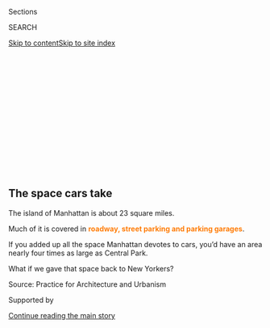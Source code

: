 <div id="app">

<div>

<div>

<div>

<div class="NYTAppHideMasthead css-ikk3s8 e1suatyy0">

<div class="section css-133zg39 e1suatyy2">

<div class="css-eph4ug er09x8g0">

<div class="css-6n7j50">

</div>

<span class="css-1dv1kvn">Sections</span>

<div class="css-10488qs">

<span class="css-1dv1kvn">SEARCH</span>

</div>

[Skip to content](#site-content)[Skip to site
index](#site-index)

</div>

<div class="css-10698na e1huz5gh0">

</div>

</div>

</div>

</div>

<div data-aria-hidden="false">

<div id="site-content" data-role="main">

<div>

<div class="css-1aor85t" style="opacity:0.000000001;z-index:-1;visibility:hidden">

<div class="css-1hqnpie">

<div class="css-epjblv">

<span class="css-17xtcya">[Sunday
Review](/section/opinion/sunday)</span><span class="css-x15j1o">|</span><span class="css-fwqvlz">I’ve
Seen a Future Without Cars, and It’s
Amazing</span>

</div>

<div class="css-k008qs">

<div class="css-1iwv8en">

<span class="css-18z7m18"></span>

<div>

</div>

</div>

<span class="css-1n6z4y">https://nyti.ms/2DBIUGp</span>

<div class="css-1705lsu">

<div class="css-4xjgmj">

<div class="css-4skfbu" data-role="toolbar" data-aria-label="Social Media Share buttons, Save button, and Comments Panel with current comment count" data-testid="share-tools">

  - 
  - 
  - 
  - 
    
    <div class="css-6n7j50">
    
    </div>

  - 
  - 

</div>

</div>

</div>

</div>

</div>

</div>

<div class="section meteredContent css-1r7ky0e" name="articleBody" itemprop="articleBody">

<div id="XXfarhad-graphic-intro" class="section interactive-content interactive-size-medium css-bg0w2a" data-id="100000007228389">

## The space cars take

<div class="css-17ih8de interactive-body" data-sourceid="100000007228389">

<div class="g-story g-freebird g-max-limit g-opinion" data-preview-slug="2020-06-15-carless">

<div class="g-container">

<div class="g-asset g-svelte g-scrolly g-scrolly-intro g-fullwidth g-asset-width-full" style="">

<div data-role="img">

<div class="g-svelte" data-component="1">

<div class="scroller-wrap slide-0 svelte-aykkmx">

<div class="vid-wrap svelte-aykkmx">

</div>

<div slot="background">

<div class="dummy">

</div>

</div>

<div class="foreground svelte-aykkmx" slot="foreground">

<div class="slide slide-txt svelte-aykkmx">

The island of Manhattan is about 23 square miles.

</div>

<div class="slide slide-txt svelte-aykkmx">

Much of it is covered in <span style="color:#ff7c07">**roadway, street
parking and parking garages**</span>.

</div>

<div class="slide slide-txt svelte-aykkmx">

If you added up all the space Manhattan devotes to cars, you’d have an
area nearly four times as large as Central Park.

</div>

<div class="slide slide-txt svelte-aykkmx">

What if we gave that space back to New Yorkers?

</div>

</div>

Source: Practice for Architecture and Urbanism

</div>

</div>

</div>

</div>

</div>

</div>

</div>

</div>

<div>

<div id="sponsor-wrapper" class="css-1hyfx7x">

<div id="sponsor-slug" class="css-19vbshk">

Supported by

</div>

[Continue reading the main
story](#after-sponsor)

<div id="sponsor" class="ad sponsor-wrapper" style="text-align:center;height:100%;display:block">

</div>

<div id="after-sponsor">

</div>

</div>

<div class="css-186x18t">

</div>

<div class="css-1vkm6nb ehdk2mb0">

# I’ve Seen a Future Without Cars, and It’s Amazing

</div>

Why do American cities waste so much space on cars?

<div class="css-18e8msd">

<div class="css-vp77d3 epjyd6m0">

<div class="css-1p10dcb ey68jwv0" data-aria-hidden="true">

[![Farhad
Manjoo](https://static01.graylady3jvrrxbe.onion/images/2019/01/08/opinion/farhad-manjoo-opinion/farhad-manjoo-opinion-thumbLarge.png
"Farhad Manjoo")](https://www.nytimes3xbfgragh.onion/by/farhad-manjoo)

</div>

<div class="css-1baulvz">

By [<span class="css-1baulvz last-byline" itemprop="name">Farhad
Manjoo</span>](https://www.nytimes3xbfgragh.onion/by/farhad-manjoo)

<div class="css-8atqhb">

Opinion Columnist

</div>

</div>

</div>

  - July 9,
    2020

  - 
    
    <div class="css-4xjgmj">
    
    <div class="css-pvvomx" data-role="toolbar" data-aria-label="Social Media Share buttons, Save button, and Comments Panel with current comment count" data-testid="share-tools">
    
      - 
      - 
      - 
      - 
        
        <div class="css-6n7j50">
        
        </div>
    
      - 
      - 
    
    </div>
    
    </div>

</div>

</div>

<div class="css-1fanzo5 StoryBodyCompanionColumn">

<div class="css-53u6y8">

As coronavirus lockdowns crept across the globe this winter and spring,
an unusual sound fell over the world’s metropolises: the hush of streets
that were suddenly, blessedly free of cars. City dwellers reported
hearing[bird song, wind and the rustling of
leaves](https://www.nytimes3xbfgragh.onion/interactive/2020/05/22/upshot/coronavirus-quiet-city-noise.html).
(Along with, in New York City, the intermittent screams of sirens.)

You could smell the absence of cars, too. From [New
York](https://www.nydailynews.com/coronavirus/ny-corionavirus-environmental-benefit-unlikely-to-last-20200406-vx5v3dn6evhbhdjdmarcyihleu-story.html)
to [Los Angeles](https://www.lamag.com/citythinkblog/air-quality-covid/)
to New Delhi, air pollution plummeted, and the soupy, exhaust-choked
haze over the world’s dirtiest cities [lifted to reveal brilliant blue
skies](https://www.theguardian.com/environment/2020/apr/11/positively-alpine-disbelief-air-pollution-falls-lockdown-coronavirus).

</div>

</div>

![](https://static01.graylady3jvrrxbe.onion/images/2020/07/10/autossell/17Manjoo_Twitter_thumb/17Manjoo_Twitter_thumb-videoSixteenByNineJumbo1600.jpg)

<div class="css-1fanzo5 StoryBodyCompanionColumn">

<div class="css-53u6y8">

Cars took a break from killing people, too. [About 10
pedestrians](https://www.nytimes3xbfgragh.onion/2020/03/10/nyregion/nyc-deaths-pedestrian-cycling.html)
die on New York City’s streets in an ordinary month. Under lockdown, the
city went a record [two months without a single pedestrian
fatality](https://www.cnn.com/2020/05/13/us/new-york-city-pedestrian-deaths/index.html).
In California, vehicle collisions plummeted 50 percent, reducing
accidents resulting in injuries or death by [about 6,000 per
month](https://roadecology.ucdavis.edu/files/content/projects/COVID_CHIPs_Impacts_updated_415.pdf).

</div>

</div>

<div class="css-1fanzo5 StoryBodyCompanionColumn">

<div class="css-53u6y8">

As the roads became freer of cars, they grew full of possibility.
[Rollerblading](https://www.ktvu.com/news/rollerskaters-rejoice-throwback-activity-has-revival-during-pandemic)
and
[skateboarding](https://shop-eat-surf.com/2020/03/skateboard-sales-jump-during-crisis/)
have come back into fashion. Sales of
[bicycles](https://www.nytimes3xbfgragh.onion/2020/05/18/nyregion/bike-shortage-coronavirus.html)
and [electric
bikes](https://electrek.co/2020/05/01/electric-bike-sales-skyrocket-during-lockdown/)
have skyrocketed.

But there is a catch: Cities are beginning to cautiously open back up
again, and people are wondering how they’re going to get in to work.
Many are worried about the spread of the virus on public transit. Are
cars our only option? How will we find space for all of them?

In much of Manhattan, the average speed of traffic before the pandemic
had fallen to 7 miles per hour. In Midtown, it was less than 5 m.p.h.
That’s only slightly faster than walking and slower than riding a bike.
Will traffic soon be worse than ever?

Not if we choose another path.  

Rather than stumble back into car dependency, cities can begin to undo
[their worst
mistake](https://www.washingtonpost.com/news/in-theory/wp/2016/02/29/the-car-century-was-a-mistake-its-time-to-move-on/):
[giving
up](https://www.newyorker.com/magazine/2019/07/29/was-the-automotive-era-a-terrible-mistake)
so much of their land to the automobile.

The pandemic should not stop us. There is [little
evidence](https://www.theatlantic.com/ideas/archive/2020/06/fear-transit-bad-cities/612979/)
that public transit is responsible for the spread of the coronavirus in
New York or elsewhere; some cities with heavily used transit systems,
including Hong Kong, have been able to avoid terrible tolls from the
virus.

</div>

</div>

<div class="css-1fanzo5 StoryBodyCompanionColumn">

<div class="css-53u6y8">

If riders wear face masks — and if there are enough subway cars, buses,
bike lanes and pedestrian paths for people to avoid intense overcrowding
— transit might be no less safe than cars, in terms of the risk of the
spread of disease. [In all other measures of
safety,](https://mobilitylab.org/2016/09/08/transit-10-times-safer-driving-makes-communities-safer-says-new-apta-report/)
transit is far safer than cars.

What’s that you say? There *aren’t* enough buses in your city to avoid
overcrowding, and they’re too slow, anyway? Pedestrian space is
*already* hard to find? Well, right. That’s car dependency. And it’s
exactly why cities need to plan for a future of fewer cars, a future in
which owning an automobile, even an electric one, is neither the only
way nor the best way to get around town.

A few weeks ago, I began talking to Vishaan Chakrabarti, a former New
York City urban-planning official and the founder of Practice for
Architecture and Urbanism, a Manhattan-based architecture firm. Like
[other
urbanists](https://www.nytimes3xbfgragh.onion/2020/06/20/opinion/pandemic-automobile-cities.html?action=click&module=Opinion&pgtype=Homepage),
Chakrabarti believes that the pandemic has created an opportunity for
New York and other cities to reduce their reliance on cars.

Manhattan, already one of the most car-free places in the country, is
the best place to start. Chakrabarti’s firm, known as PAU, had been
working on an intricate proposal to show what it might look and feel
like to live in a city liberated from cars, to show how much better life
in New York might be with one simple change: Most cars would be banished
from Manhattan.

PAU’s proposal would not ban all motor vehicles, just privately owned
cars. There would still be delivery trucks, paratransit, emergency
vehicles, and taxicabs and rideshare cars, if you needed them.

But private cars account for so many of Manhattan’s vehicles that
banning them would instantly improve life for just about everyone who
lives and works in New
York.

</div>

</div>

<div id="XXfarhad-graphic-delancey" class="section interactive-content interactive-size-scoop css-1fwl6kh" data-id="100000007217210">

## Delancey Street

<div class="css-17ih8de interactive-body" data-sourceid="100000007217210">

<div class="g-story g-freebird g-max-limit g-opinion" data-preview-slug="2020-06-15-carless">

<div class="g-container">

<div class="g-asset g-svelte g-scrolly g-asset-width-full" style="">

<div data-role="img">

<div class="g-svelte" data-component="2">

<div class="scroller-wrap slide-0 svelte-aykkmx">

<div class="vid-wrap svelte-aykkmx">

</div>

<div slot="background">

<div class="dummy">

</div>

</div>

<div class="foreground svelte-aykkmx" slot="foreground">

<div class="slide slide-txt svelte-aykkmx">

In parts of downtown, pedestrians have to cross wide roads designed to
carry traffic from the Williamsburg and Manhattan Bridges.

</div>

<div class="slide slide-txt svelte-aykkmx">

In a car-free world, the city could expand sidewalks to give those
pedestrians more space.

</div>

<div class="slide slide-txt svelte-aykkmx">

Two-way bike lanes could replace car lanes in both directions. A
concrete barrier would protect bikers.

</div>

<div class="slide slide-txt svelte-aykkmx">

Dedicated bus lanes, free of car traffic, would efficiently shuttle
people in and out of Manhattan and relieve congestion on the subway
system.

</div>

</div>

Source: Practice for Architecture and Urbanism

</div>

</div>

</div>

</div>

</div>

</div>

</div>

</div>

<div class="css-1fanzo5 StoryBodyCompanionColumn">

<div class="css-53u6y8">

You already know what’s terrible about cars: They’re dirty. They’re
dangerous. They’re expensive to buy and maintain, and environmentally
hazardous to produce and operate. Automobiles kill around 90,000
Americans every year
— [about 40,000](https://ohsonline.com/articles/2019/02/18/nsc-motor-vehicle-deaths.aspx#:~:text=National%20Safety%20Council.-,NSC%20estimates%20that%20in%202018%2C%2040%2C000%20people%20died%20in%20car,percent%20decrease%20from%202017%20figures.)in
car accidents, and an estimated 50,000 more from long-term exposure to
[air pollution emitted by
cars](https://www.sciencedirect.com/science/article/abs/pii/S1352231013004548).

</div>

</div>

<div class="css-1fanzo5 StoryBodyCompanionColumn">

<div class="css-53u6y8">

But Chakrabarti is among a group of urbanists who’ve been calling
attention to a less-discussed problem with cars. Automobiles are not
just dangerous and bad for the environment; they are also profoundly
wasteful of the land around us, taking up way too much physical space to
transport too few people. It’s geometry.

In most American cities, wherever you look, you will see [a landscape
constructed primarily for the movement and storage of
automobiles](https://oldurbanist.blogspot.com/2011/12/we-are-25-looking-at-street-area.html),
not for the enjoyment of people: endless wide boulevards and freeways
for cars to move swiftly; each road lined with parking spaces for cars
at rest; retail establishments ringed with spots for cars; houses built
around garages for cars; and a gas station, for cars to feed, on every
other corner.

In the most car-dependent cities, the amount of space devoted to
automobiles reaches truly ridiculous levels. In Los Angeles, for
instance, land for parking [exceeds the entire land area of
Manhattan](https://la.curbed.com/2018/11/30/18119646/los-angeles-parking-lots-total-size-development),
enough space to house almost a million more people at Los Angeles’s
prevailing density.

This isn’t a big deal in the parts of America where space is seemingly
endless. But in the most populated cities, physical space is just about
the most precious resource there is. The land value of Manhattan alone
is [estimated to top $1.7
trillion](https://www.bloomberg.com/news/articles/2018-04-24/manhattan-s-land-value-is-an-incredible-1-74-trillion).
Why are we giving so much of it to cars?

Without cars, Manhattan’s streets could give priority to more equitable
and accessible ways of getting around, including an extensive system of
bike “superhighways” and [bus rapid
transit](https://www.itdp.org/library/standards-and-guides/the-bus-rapid-transit-standard/what-is-brt/)
— a bus system with dedicated lanes in the roadway, creating a service
that approaches the capacity, speed and efficiency of the subway, at a
fraction of the cost.

Eliminating most cars in Manhattan would also significantly clean up the
air for the entire region. It would free up space for new housing and
create hundreds of acres of new parks and pedestrian promenades,
improving the fundamental health, beauty and livability of America’s
largest metropolis.

</div>

</div>

<div class="css-1fanzo5 StoryBodyCompanionColumn">

<div class="css-53u6y8">

There have been
[several](https://www.dissentmagazine.org/article/banning-cars-from-manhattan)
[proposals](https://ny.curbed.com/2019/10/3/20896837/nyc-traffic-history-pedestrian-cars)
to ban cars in Manhattan, and the city has been working on a system to
impose a toll on cars south of 60th Street. (This congestion-pricing
project was scheduled to start early next year, but it has been [delayed
by the
pandemic](https://www.nydailynews.com/coronavirus/ny-coronavirus-congestion-pricing-on-hold-20200422-idyclofw4nbnnbc3ftbhjpjfpm-story.html).)

What distinguishes PAU’s proposal is its visual appeal. Chakrabarti says
his firm aimed to show, at a street level, how much better life without
cars might be for most New Yorkers. “This is an amazing way to live,” he
said.

</div>

</div>

<div id="xxfarhad-graphic-residential" class="section interactive-content interactive-size-scoop css-1fwl6kh" data-id="100000007217257">

## Residential streets

<div class="css-17ih8de interactive-body" data-sourceid="100000007217257">

<div class="g-story g-freebird g-max-limit g-opinion" data-preview-slug="2020-06-15-carless">

<div class="g-container">

<div class="g-asset g-svelte g-scrolly g-asset-width-full" style="">

<div data-role="img">

<div class="g-svelte" data-component="4">

<div class="scroller-wrap slide-0 svelte-aykkmx">

<div class="vid-wrap svelte-aykkmx">

</div>

<div slot="background">

<div class="dummy">

</div>

</div>

<div class="foreground svelte-aykkmx" slot="foreground">

<div class="slide slide-txt svelte-aykkmx">

Parking spots and piles of trash dominate much of the space on a typical
residential street in Manhattan.

</div>

<div class="slide slide-txt svelte-aykkmx">

Eliminating parking would create space for large trash receptacles and
more bike lanes. Additional crosswalks would make it easier for people
to safely cross the street.

</div>

</div>

Source: Practice for Architecture and Urbanism

</div>

</div>

</div>

</div>

</div>

</div>

</div>

</div>

<div class="css-1fanzo5 StoryBodyCompanionColumn">

<div class="css-53u6y8">

Any proposal to ban cars had better look amazing, because in America,
the automobile has never been just a way of getting from A to B. More
than a century of car ads and a good deal of hagiographic cultural
propaganda has done a job on a lot of us. For many Americans, cars are
not just a consumer product but a rite of passage, a symbol of national
pride, and an expression of liberty nearly as fundamental as anything
promised in the Bill of Rights.

I know, because I, too, have long loved cars. I love them viscerally,
the way a dog loves a bone, or an Instagrammer loves a sunset, and I am
as surprised as anyone to be calling for their eradication from cities.

As a teenager growing up in Southern California, America’s center of car
culture, I spent endless hours lusting after the vehicles in car
magazines; these days my appetites are whetted digitally, with
[ridiculously detailed car-review
videos](https://www.youtube.com/channel/UCsqjHFMB_JYTaEnf_vmTNqg) on
YouTube. My current ride is a car that only European automobile nerds
would appreciate: an apple-red Volkswagen Golf R, a “hot hatch” that
does 0 to 60 [in under five environmentally disastrous
seconds](https://youtu.be/meSVfbFEwH8), which I bought only because
driving it very fast touched me in unmentionable places.

Yet when I got my speedy ride, I quickly realized it was kind of
pointless, because most of the time there’s too much traffic where I
live to go any faster than a golf cart. This is the drab reality of
driving you’ll never see in car ads — a daily, rage-inducing grind of
traffic, parking and shelling out to fill up; an option that many people
choose not for any love affair with cars, but often because driving is
the least-inconvenient way of getting around where they live and work.

</div>

</div>

<div class="css-1fanzo5 StoryBodyCompanionColumn">

<div class="css-53u6y8">

I was receptive to Chakrabarti’s proposal because in the last few years,
I’ve grown increasingly disillusioned about America’s tolerance for the
public health and environmental damage caused by cars, not to mention
the frustrations of commuting by car. And I’m losing hope that the car
industry will be able to fix the damage anytime soon.

I’ve spent much of the last decade watching Silicon Valley take on that
industry, and I once had great expectations that techies would soon make
cars substantially cleaner, safer, more efficient, more convenient and
cheaper to operate.

But many of their innovations are turning into a bust — or, at the very
least, are not making enough of a difference. Uber and Lyft once
promised to reduce traffic through car-pooling. In fact, [ride-hailing
services have greatly worsened
traffic](https://www.theverge.com/2019/8/6/20756945/uber-lyft-tnc-vmt-traffic-congestion-study-fehr-peers)
in many big cities.

Tesla turned the electric car into a mainstream object of lust — but
most of the rest of the auto industry is struggling [to get consumers to
switch
over](https://www.marketwatch.com/story/teslas-competitors-find-that-going-electric-has-its-own-set-of-problems-2019-11-04)
from gas, so it could take [15 years or
more](http://energyfuse.org/americas-aging-vehicles-delay-rate-fleet-turnover/)
to electrify America’s entire fleet. The largest automakers still make
[most of their
profits](https://www.nytimes3xbfgragh.onion/2019/09/12/business/suv-sedan-detroit-fight.html)
from
[dangerous](https://www.curbed.com/2018/9/27/17909270/pedestrian-deaths-suv-car-design),
gas-guzzling S.U.V.s that will be on the roads for [years to
come](http://energyfuse.org/americas-aging-vehicles-delay-rate-fleet-turnover/),
and automakers continue to [mount aggressive legal and lobbying
campaigns](https://www.latimes.com/business/story/2019-10-31/epa-trump-emissions-lawsuit)
against mileage standards.

Electric cars are no environmental panacea — they are more efficient
than gas-powered cars, but they still consume [a lot of resources to
produce](https://www.latimes.com/business/la-fi-electric-car-cobalt-battery-20180222-story.html),
and if they result in people driving more, [they may not greatly reduce
overall
emissions](https://www.bloomberg.com/news/articles/2019-09-23/electric-vehicles-alone-won-t-stop-climate-change).

Then there’s the accident-free, self-driving car — the auto industry’s
holy grail. Don’t hold your breath: The dream is [proving to be far
trickier](https://www.investors.com/news/self-driving-cars-hit-delays-driverless-cars-timeline/)
than many carmakers imagined, and [cars will remain reliably
deadly](https://www.nytimes3xbfgragh.onion/interactive/2019/10/04/opinion/self-driving-cars-safety.html)
for years to come.

When he wanted to underscore the unexpected nature of invention, Steve
Jobs was fond of using a version of a line widely attributed to Henry
Ford: “If I’d asked customers what they wanted, they would have told me,
‘A faster horse\!’” Silicon Valley’s collective quest for a better car
has begun to look similarly narrow: What if Ubers and Teslas are just
faster horses — and what if the real way to revolutionize transportation
is to think beyond the car entirely?

</div>

</div>

<div class="css-1fanzo5 StoryBodyCompanionColumn">

<div class="css-53u6y8">

A more straightforward campaign against the automobile has been winning
results around the world. This is a movement by urban planners,
community groups and far-thinking elected officials to reduce the amount
of land cars occupy.

The effort has resulted in the wresting of major tracts of land away
from cars in some of the world’s largest cities. Late in Michael
Bloomberg’s tenure as mayor, [Janette
Sadik-Khan](http://www.jsadikkhan.com/), the transportation
commissioner, pedestrianized large sections of New York City, [including
Times
Square](https://ny.curbed.com/2017/4/19/15358234/times-square-snohetta-before-after-photos),
and created [hundreds of miles of new bike
lanes](https://www.bicycling.com/news/a20006501/this-woman-built-400-miles-of-bike-lanes-in-new-york-city/).
Last year, the city banned cars from part of 14th Street in Manhattan,
resulting in [faster crosstown bus
service](https://www.ny1.com/nyc/all-boroughs/news/2019/10/18/14th-street-busway-is-making-trips-faster--encouraging-more-trips).

[Market Street in San Francisco has been turned into a car-free
promenade](https://www.sfchronicle.com/bayarea/article/Car-free-Market-What-happens-to-the-side-14999923.php).
And in Paris, Mayor Anne Hidalgo has made taking away land from cars the
centerpiece of her politics, and it’s working. Traffic in Paris has
fallen by [40 percent in the last
decade](https://www.bloomberg.com/news/articles/2018-01-19/how-paris-shifted-away-from-the-car);
last month, [Hidalgo handily won
re-election](https://www.newstatesman.com/world/europe/2020/06/how-anne-hidalgos-anti-car-policies-won-her-re-election-paris).

</div>

</div>

<div id="XXfarhad-graphic-static" class="section interactive-content interactive-size-medium css-14l1964" data-id="100000007228411">

## Manhattan reimagined

<div class="css-17ih8de interactive-body" data-sourceid="100000007228411">

<div class="g-story g-freebird g-max-limit g-opinion" data-preview-slug="2020-06-15-carless">

<div class="g-container">

<div class="g-asset g-graphic" style="max-width: 600px">

### Manhattan reimagined

#### How communities might redesign various types of streets.

<div data-role="img">

<div id="g-plans-box" class="ai2html">

<div id="g-plans-335" class="g-artboard" style="max-width: 335px;max-height: 505px" data-aspect-ratio="0.663" data-min-width="0" data-max-width="599">

<div style="padding: 0 0 150.7463% 0;">

</div>

![](data:image/gif;base64,R0lGODlhCgAKAIAAAB8fHwAAACH5BAEAAAAALAAAAAAKAAoAAAIIhI+py+0PYysAOw==)

<div id="g-ai0-1" class="g-BASE_IMAGE g-aiAbs g-aiPointText" style="top:5.7222%;margin-top:-16.9px;left:0.2924%;width:176px;">

Residential streets

46th Street in Hell's
Kitchen

</div>

<div id="g-ai0-2" class="g-BASE_IMAGE g-aiAbs g-aiPointText" style="top:7.3756%;margin-top:-7.2px;right:3.1869%;width:125px;">

Mid-block
crossing

</div>

<div id="g-ai0-3" class="g-BASE_IMAGE g-aiAbs g-aiPointText" style="top:27.7717%;margin-top:-14.2px;left:23.1214%;margin-left:-49px;width:98px;">

Recycling and

waste
pickup

</div>

<div id="g-ai0-4" class="g-BASE_IMAGE g-aiAbs g-aiPointText" style="top:26.3856%;margin-top:-7.2px;left:67.0266%;margin-left:-51.5px;width:103px;">

Social
services

</div>

<div id="g-ai0-5" class="g-BASE_IMAGE g-aiAbs g-aiPointText" style="top:37.9994%;margin-top:-16.9px;left:0.2924%;width:151px;">

Commercial streets

50th Street in
Midtown

</div>

<div id="g-ai0-6" class="g-BASE_IMAGE g-aiAbs g-aiPointText" style="top:39.7519%;margin-top:-7.7px;left:74.7691%;margin-left:-88.5px;width:177px;">

Two-way protected bike
lane

</div>

<div id="g-ai0-7" class="g-BASE_IMAGE g-aiAbs g-aiPointText" style="top:60.445%;margin-top:-14.2px;left:27.0617%;margin-left:-50.5px;width:101px;">

Rideshare and

taxi
drop-off

</div>

<div id="g-ai0-8" class="g-BASE_IMAGE g-aiAbs g-aiPointText" style="top:60.445%;margin-top:-14.2px;left:59.3622%;margin-left:-39px;width:78px;">

Sidewalk

expansion

</div>

<div id="g-ai0-9" class="g-BASE_IMAGE g-aiAbs g-aiPointText" style="top:70.2766%;margin-top:-16.9px;left:0.2924%;width:151px;">

Crosstown arterials

125th Street in
Harlem

</div>

<div id="g-ai0-10" class="g-BASE_IMAGE g-aiAbs g-aiPointText" style="top:72.128%;margin-top:-7.2px;left:86.7479%;margin-left:-51px;width:102px;">

Street
vendors

</div>

<div id="g-ai0-11" class="g-BASE_IMAGE g-aiAbs g-aiPointText" style="top:98.2667%;margin-top:-7.2px;left:38.4158%;margin-left:-66.5px;width:133px;">

Dedicated bus
lanes

</div>

<div id="g-ai0-12" class="g-BASE_IMAGE g-aiAbs g-aiPointText" style="top:98.2667%;margin-top:-7.2px;left:87.894%;margin-left:-34.5px;width:69px;">

Bus
stop

</div>

</div>

<div id="g-plans-600" class="g-artboard" style="width:600px; height:639px;" data-aspect-ratio="0.939" data-min-width="600">

<div style="">

</div>

![](data:image/gif;base64,R0lGODlhCgAKAIAAAB8fHwAAACH5BAEAAAAALAAAAAAKAAoAAAIIhI+py+0PYysAOw==)

<div id="g-ai1-1" class="g-BASE_IMAGE g-aiAbs g-aiPointText" style="top:2.7802%;margin-top:-7.8px;left:80.8014%;margin-left:-99px;width:198px;">

Mid-block pedestrian
crossing

</div>

<div id="g-ai1-2" class="g-BASE_IMAGE g-aiAbs" style="top:1.8779%;left:0.3121%;width:76.8333%;">

<span class="g-cstyle0">Residential streets</span> like 46th Street in
Hell's
Kitchen

</div>

<div id="g-ai1-3" class="g-BASE_IMAGE g-aiAbs g-aiPointText" style="top:26.724%;margin-top:-7.8px;left:23.0756%;margin-left:-92px;width:184px;">

Recycling and waste
pickup

</div>

<div id="g-ai1-4" class="g-BASE_IMAGE g-aiAbs g-aiPointText" style="top:26.724%;margin-top:-7.8px;left:66.8009%;margin-left:-55px;width:110px;">

Social
services

</div>

<div id="g-ai1-5" class="g-BASE_IMAGE g-aiAbs g-aiPointText" style="top:32.6708%;margin-top:-7.8px;left:85.5653%;margin-left:-94.5px;width:189px;">

Two-way protected bike
lane

</div>

<div id="g-ai1-6" class="g-BASE_IMAGE g-aiAbs" style="top:31.9249%;left:0.3121%;width:76.8333%;">

<span class="g-cstyle0">Commercial streets</span> like 50th Street in
Midtown

</div>

<div id="g-ai1-7" class="g-BASE_IMAGE g-aiAbs g-aiPointText" style="top:58.0229%;margin-top:-7.8px;left:27.0642%;margin-left:-91px;width:182px;">

Taxi and rideshare
drop-off

</div>

<div id="g-ai1-8" class="g-BASE_IMAGE g-aiAbs g-aiPointText" style="top:58.0229%;margin-top:-7.8px;left:59.1215%;margin-left:-69px;width:138px;">

Sidewalk
expansion

</div>

<div id="g-ai1-9" class="g-BASE_IMAGE g-aiAbs g-aiPointText" style="top:63.8131%;margin-top:-7.8px;left:87.238%;margin-left:-54px;width:108px;">

Street
vendors

</div>

<div id="g-ai1-10" class="g-BASE_IMAGE g-aiAbs" style="top:63.0673%;left:0.3121%;width:76.8333%;">

<span class="g-cstyle0">Crosstown arterials</span> like 125th Street in
Harlem

</div>

<div id="g-ai1-11" class="g-BASE_IMAGE g-aiAbs g-aiPointText" style="top:98.3985%;margin-top:-7.8px;left:38.6363%;margin-left:-71px;width:142px;">

Dedicated bus
lanes

</div>

<div id="g-ai1-12" class="g-BASE_IMAGE g-aiAbs g-aiPointText" style="top:98.3985%;margin-top:-7.8px;left:87.5853%;margin-left:-36.5px;width:73px;">

Bus stop

</div>

</div>

</div>

</div>

<div class="g-source">

<span class="g-credit">Source: Practice for Architecture and
Urbanism</span>

</div>

</div>

</div>

</div>

</div>

</div>

<div class="css-1fanzo5 StoryBodyCompanionColumn">

<div class="css-53u6y8">

It’s good urban policy, but it’s also a matter of equity and justice.
Chakrabarti often refers to a concept he calls “[street
equity](https://twitter.com/vishaannyca/status/1180833269367136264).”

Imagine you’d like to transport 50 people from one end of Manhattan to
the other. If you were to send them by bus, you could stuff everyone in
a single bus car — taking up around 450 square feet of road space, about
the size of a tiny studio apartment. But if you were going to send 50
people by automobile, you’d need a lot more road. For 50 people, each
driving alone, you’d need 2,750 square feet of space
—<span class="css-8l6xbc evw5hdy0">  </span>basically a McMansion of
roadway to transport 50 fat
cats.

</div>

</div>

<div id="09farhad-space" class="section interactive-content interactive-size-scoop css-174j8de" data-id="100000007230377">

## What does it take to move 50 people?

<div class="css-17ih8de interactive-body" data-sourceid="100000007230377">

<div class="g-story g-freebird g-max-limit g-opinion" data-preview-slug="2020-06-15-carless">

<div class="g-container">

<div class="g-asset g-graphic" style="max-width: 600px">

### What does it take to move 50 people?

<div data-role="img">

<div id="g-carless-space-box" class="ai2html">

<div id="g-carless-space-Artboard_1" class="g-artboard" style="width:600px; height:585.482830985886px;" data-aspect-ratio="1.025" data-min-width="600">

<div style="">

</div>

![](data:image/gif;base64,R0lGODlhCgAKAIAAAB8fHwAAACH5BAEAAAAALAAAAAAKAAoAAAIIhI+py+0PYysAOw==)

<div id="g-ai0-1" class="g-Layer_1 g-aiAbs g-aiPointText" style="top:3.2735%;margin-top:-17.2px;left:0.3044%;width:174px;">

50 cars

55 square feet per
person

</div>

<div id="g-ai0-2" class="g-Layer_1 g-aiAbs g-aiPointText" style="top:3.2735%;margin-top:-17.2px;left:35.5742%;width:166px;">

One bus

9 square feet per
person

</div>

<div id="g-ai0-3" class="g-Layer_1 g-aiAbs g-aiPointText" style="top:3.2735%;margin-top:-17.2px;left:71.3709%;width:174px;">

50 bicycles

15 square feet per
person

</div>

</div>

<div id="g-carless-space-Artboard_2" class="g-artboard" style="max-width: 300px;max-height: 448px" data-aspect-ratio="0.669" data-min-width="0" data-max-width="599">

<div style="padding: 0 0 149.3691% 0;">

</div>

![](data:image/gif;base64,R0lGODlhCgAKAIAAAB8fHwAAACH5BAEAAAAALAAAAAAKAAoAAAIIhI+py+0PYysAOw==)

<div id="g-ai1-1" class="g-Layer_1 g-aiAbs g-aiPointText" style="top:3.7894%;margin-top:-13px;left:0.2294%;width:113px;">

50 cars

55 sq. ft. per
person

</div>

<div id="g-ai1-2" class="g-Layer_1 g-aiAbs g-aiPointText" style="top:3.7894%;margin-top:-13px;left:69.2824%;width:113px;">

50 bicycles

15 sq. ft. per
person

</div>

<div id="g-ai1-3" class="g-Layer_1 g-aiAbs g-aiPointText" style="top:3.7894%;margin-top:-13px;left:35.1965%;width:107px;">

One bus

9 sq. ft. per person

</div>

</div>

</div>

</div>

<div class="g-source">

<span class="g-credit">Source: Practice for Architecture and
Urbanism</span>

</div>

</div>

</div>

</div>

</div>

</div>

<div class="css-1fanzo5 StoryBodyCompanionColumn">

<div class="css-53u6y8">

And cars take up space even while they’re not in use. They need to be
parked, which consumes yet more space on the sides of streets or in
garages. Cars take up a lot of space even when they’re
just[](http://shoup.luskin.ucla.edu/wp-content/uploads/sites/2/2015/02/CruisingForParkingAccess.pdf)[*looking*](http://shoup.luskin.ucla.edu/wp-content/uploads/sites/2/2015/02/CruisingForParkingAccess.pdf)[for
parking](http://shoup.luskin.ucla.edu/wp-content/uploads/sites/2/2015/02/CruisingForParkingAccess.pdf).

Add it all up and you get a huge number: In addition to the 2,450 acres
of roadway in Manhattan, nearly 1,000 more acres — an area about the
size of Central Park — is occupied by parking garages, gas stations,
carwashes, car dealerships and auto repair shops. There is three times
more roadway for cars on Manhattan as there is for bikes. There’s more
road for cars than there is sidewalk for
pedestrians.

</div>

</div>

<div id="xxfarhad-graphic-parkavenue" class="section interactive-content interactive-size-scoop css-1fwl6kh" data-id="100000007217261">

## Park Avenue

<div class="css-17ih8de interactive-body" data-sourceid="100000007217261">

<div class="g-story g-freebird g-max-limit g-opinion" data-preview-slug="2020-06-15-carless">

<div class="g-container">

<div class="g-asset g-svelte g-scrolly g-asset-width-full" style="">

<div data-role="img">

<div class="g-svelte" data-component="5">

<div class="scroller-wrap slide-0 svelte-aykkmx">

<div class="vid-wrap svelte-aykkmx">

</div>

<div slot="background">

<div class="dummy">

</div>

</div>

<div class="foreground svelte-aykkmx" slot="foreground">

<div class="slide slide-txt svelte-aykkmx">

Cars have a way of gobbling up urban space.

</div>

<div class="slide slide-txt svelte-aykkmx">

Look at Park Avenue. When it was constructed in the early 20th century,
it was true to its name — a large park ran down its center.

</div>

<div class="slide slide-txt svelte-aykkmx">

Over the years, much of the park was converted to roads for cars. Now
just a small median remains.

</div>

<div class="slide slide-txt svelte-aykkmx">

A redesigned Park Avenue could reclaim its former glory, with a large
pedestrian promenade winding down the commercial corridor.

</div>

</div>

Source: Practice for Architecture and Urbanism

</div>

</div>

</div>

</div>

</div>

</div>

</div>

</div>

<div class="css-1fanzo5 StoryBodyCompanionColumn">

<div class="css-53u6y8">

The amount of space devoted to cars in Manhattan is not just wasteful,
but, in a deeper sense, also unfair to the millions of New Yorkers who
have no need for cars.

[More than
half](http://blog.tstc.org/2017/04/21/car-free-new-york-city/) of the
city’s households do not own a car, and of those who do, most do not use
them for commuting. Of the 1.6 million commuters who come into Manhattan
every weekday (or, who did, before the virus), more than 80 percent make
the trip via public transit, mostly trains and buses, or by walking or
biking. Only around 12 percent of daily commuters get to the island by
car.

“It really does feel like there is a silent majority that doesn’t get
any real say in how the public space is used,” Chakrabarti told me.

New York’s drivers are essentially being given enormous tracts of land
for their own pleasure and convenience. To add to the overall misery of
the situation, though, even the drivers are not especially happy about
the whole deal, because despite all the roadway they’ve been given,
they’re still stuck in gridlock.

</div>

</div>

<div class="css-1fanzo5 StoryBodyCompanionColumn">

<div class="css-53u6y8">

And they most likely will be forever, because cars are not just greedy
for physical space, they’re insatiable. There is even a term for the
phenomenon: “induced demand,” which holds that [the more land you give
to cars, the more attractive driving becomes, leading to more
traffic](https://www.wired.com/2014/06/wuwt-traffic-induced-demand/),
leading to more roads — an unwinnable cycle that ends with every inch of
our cities paved over.

In that sense, even drivers should have an interest in fostering
alternatives to driving.

“The one thing we know for sure, because we understand geometry, is that
if everyone drives, nobody moves,” Brent Toderian, the former chief
planner for the city of Vancouver, British Columbia, told me. Even if
you’re a committed daily driver, “it’s in your best interest for
walking, biking and public transit to be as attractive as possible for
everyone else — because that means you’re going to be able to drive
easier.”

Indeed, PAU’s plan bears this out. Banning private cars on Manhattan
would reduce traffic by as much as 20 percent on routes that start and
end within New York’s other boroughs — that is, in places where cars
would still be allowed — according to an analysis by traffic engineers
at Buro Happold, a consulting firm that studied PAU’s
plan.

</div>

</div>

<div id="xxfarhad-graphic-uptown" class="section interactive-content interactive-size-scoop css-1fwl6kh" data-id="100000007217267">

## Uptown avenues

<div class="css-17ih8de interactive-body" data-sourceid="100000007217267">

<div class="g-story g-freebird g-max-limit g-opinion" data-preview-slug="2020-06-15-carless">

<div class="g-container">

<div class="g-asset g-svelte g-scrolly g-asset-width-full" style="">

<div data-role="img">

<div class="g-svelte" data-component="6">

<div class="scroller-wrap slide-0 svelte-aykkmx">

<div class="vid-wrap svelte-aykkmx">

</div>

<div slot="background">

<div class="dummy">

</div>

</div>

<div class="foreground svelte-aykkmx" slot="foreground">

<div class="slide slide-txt svelte-aykkmx">

Currently, wide uptown avenues like Adam Clayton Powell Jr. Boulevard
are mired in traffic.

</div>

<div class="slide slide-txt svelte-aykkmx">

Eight lanes of traffic and parking take up most of the roadway, with
pedestrians forced to hustle to cross long crosswalks.

</div>

<div class="slide slide-txt svelte-aykkmx">

In the new plan, community members could vote on how they wanted to use
the space reclaimed from cars. There would be room for curbside vendors,
gathering spaces and civic and social services.

</div>

</div>

Source: Practice for Architecture and Urbanism

</div>

</div>

</div>

</div>

</div>

</div>

</div>

</div>

<div class="css-1fanzo5 StoryBodyCompanionColumn">

<div class="css-53u6y8">

How would people get around in a Manhattan without private cars?

Mostly on foot, by bus or by subway; often on a bicycle, e-bike,
scooter, or some future light, battery-powered “micromobility” device
(things like [one-wheeled, self-balancing
skateboards](https://www.wired.com/story/one-wheeled-vehicles-micromobility/));
and sometimes, in a pinch, in a taxi or Uber.

Some of these may not sound like your cup of tea. Buses are slow,
bicycles are dangerous, and you wouldn’t be caught dead on a scooter,
let alone a one-wheeled skateboard. But that’s only because you’re
imagining these other ways of getting around as they exist today, in the
world of cars.

Cars make every other form of transportation a little bit terrible. The
absence of cars, then, exerts its own kind of magic — take private cars
away, and every other way of getting around gets much better.

</div>

</div>

<div class="css-1fanzo5 StoryBodyCompanionColumn">

<div class="css-53u6y8">

Under PAU’s plan, road traffic in a car-free Manhattan would fall by
about 60 percent. The absence of cars would allow pedestrians, buses and
bikes to race across New York at unheard-of speeds. Today, a bus trip
from uptown to downtown — for instance, from Harlem to City Hall — takes
an hour and 48 minutes. With the sort of rapid bus system PAU imagines,
and without cars in the way, the same trek would take 35
minutes.

</div>

</div>

<div id="XXfarhad-graphic-outro" class="section interactive-content interactive-size-medium css-14l1964" data-id="100000007228413">

## Fewer cars, faster buses

<div class="css-17ih8de interactive-body" data-sourceid="100000007228413">

<div class="g-story g-freebird g-max-limit g-opinion" data-preview-slug="2020-06-15-carless">

<div class="g-container">

<div class="g-asset g-graphic" style="max-width: 600px">

### Fewer cars, faster buses

#### Removing private cars would shorten bus commutes into and around Manhattan.

<div data-role="img">

<div id="g-outro-box" class="ai2html">

<div id="g-outro-335" class="g-artboard" style="max-width: 335px;max-height: 421px" data-aspect-ratio="0.796" data-min-width="0" data-max-width="590">

<div style="padding: 0 0 125.6716% 0;">

</div>

![](data:image/gif;base64,R0lGODlhCgAKAIAAAB8fHwAAACH5BAEAAAAALAAAAAAKAAoAAAIIhI+py+0PYysAOw==)

<div id="g-ai0-1" class="g-annotations g-aiAbs g-aiPointText" style="top:6.0178%;margin-top:-8.3px;left:26.2625%;margin-left:-34px;width:68px;">

bronx

</div>

<div id="g-ai0-2" class="g-bg g-aiAbs g-aiPointText" style="top:6.0178%;margin-top:-8.3px;left:26.2625%;margin-left:-34px;width:68px;">

bronx

</div>

<div id="g-ai0-3" class="g-annotations g-aiAbs g-aiPointText" style="top:8.8854%;margin-top:-18.4px;left:53.8848%;margin-left:-91.5px;width:183px;">

<span class="g-cstyle0">▼</span> <span class="g-cstyle1">74</span><span class="g-cstyle2">
</span>min.

Hunts Point to Union
Square

</div>

<div id="g-ai0-4" class="g-bg g-aiAbs g-aiPointText" style="top:8.8854%;margin-top:-18.4px;left:53.8848%;margin-left:-91.5px;width:183px;">

<span class="g-cstyle0">▼</span> <span class="g-cstyle1">74</span><span class="g-cstyle2">
</span>min.

Hunts Point to Union
Square

</div>

<div id="g-ai0-5" class="g-annotations g-aiAbs g-aiPointText" style="top:31.4508%;margin-top:-18.4px;left:60.7636%;margin-left:-104.5px;width:209px;">

<span class="g-cstyle0">▼</span> <span class="g-cstyle1">41</span><span class="g-cstyle2">
</span>min.

Jackson Heights to Union
Square

</div>

<div id="g-ai0-6" class="g-bg g-aiAbs g-aiPointText" style="top:31.4508%;margin-top:-18.4px;left:60.7636%;margin-left:-104.5px;width:209px;">

<span class="g-cstyle0">▼</span> <span class="g-cstyle1">41</span><span class="g-cstyle2">
</span>min.

Jackson Heights to Union
Square

</div>

<div id="g-ai0-7" class="g-bg g-aiAbs g-aiPointText" style="top:42.1223%;margin-top:-8.3px;left:43.3829%;margin-left:-38px;width:76px;">

Queens

</div>

<div id="g-ai0-8" class="g-annotations g-aiAbs g-aiPointText" style="top:42.1223%;margin-top:-8.3px;left:43.3829%;margin-left:-38px;width:76px;">

Queens

</div>

<div id="g-ai0-9" class="g-annotations g-aiAbs g-aiPointText" style="top:61.617%;margin-top:-18.4px;left:64.4597%;margin-left:-85px;width:170px;">

<span class="g-cstyle0">▼</span> <span class="g-cstyle1">22</span><span class="g-cstyle2">
</span>min.

Long Island City to
Dumbo

</div>

<div id="g-ai0-10" class="g-bg g-aiAbs g-aiPointText" style="top:61.617%;margin-top:-18.4px;left:64.4597%;margin-left:-85px;width:170px;">

<span class="g-cstyle0">▼</span> <span class="g-cstyle1">22</span><span class="g-cstyle2">
</span>min.

Long Island City to
Dumbo

</div>

<div id="g-ai0-11" class="g-annotations g-aiAbs g-aiPointText" style="top:74.4264%;margin-top:-8.3px;left:58.8443%;margin-left:-47px;width:94px;">

Brookyln

</div>

<div id="g-ai0-12" class="g-bg g-aiAbs g-aiPointText" style="top:74.4264%;margin-top:-8.3px;left:58.8443%;margin-left:-47px;width:94px;">

Brookyln

</div>

<div id="g-ai0-13" class="g-bg g-aiAbs g-aiPointText" style="top:85.6075%;margin-top:-18.4px;left:69.7843%;margin-left:-83px;width:166px;">

<span class="g-cstyle0">▼</span> <span class="g-cstyle1">27</span><span class="g-cstyle2">
</span>min.

Flatbush to Union
Square

</div>

<div id="g-ai0-14" class="g-annotations g-aiAbs g-aiPointText" style="top:85.6075%;margin-top:-18.4px;left:69.7843%;margin-left:-83px;width:166px;">

<span class="g-cstyle0">▼</span> <span class="g-cstyle1">27</span><span class="g-cstyle2">
</span>min.

Flatbush to Union
Square

</div>

</div>

<div id="g-outro-600_copy" class="g-artboard" style="width:591px; height:384px;" data-aspect-ratio="1.539" data-min-width="591">

<div style="">

</div>

![](data:image/gif;base64,R0lGODlhCgAKAIAAAB8fHwAAACH5BAEAAAAALAAAAAAKAAoAAAIIhI+py+0PYysAOw==)

<div id="g-ai4-1" class="g-annotations g-aiAbs g-aiPointText" style="top:8.3828%;margin-top:-7.2px;left:62.6815%;margin-left:-31.5px;width:63px;">

bronx

</div>

<div id="g-ai4-2" class="g-bg g-aiAbs g-aiPointText" style="top:8.3828%;margin-top:-7.2px;left:62.6815%;margin-left:-31.5px;width:63px;">

bronx

</div>

<div id="g-ai4-3" class="g-bg g-aiAbs g-aiPointText" style="top:11.8301%;margin-top:-16.4px;left:75.9815%;margin-left:-82.5px;width:165px;">

<span class="g-cstyle0">▼</span> <span class="g-cstyle1">74</span><span class="g-cstyle2">
</span>min.

Hunts Point to Union
Square

</div>

<div id="g-ai4-4" class="g-annotations g-aiAbs g-aiPointText" style="top:11.8301%;margin-top:-16.4px;left:75.9815%;margin-left:-82.5px;width:165px;">

<span class="g-cstyle0">▼</span> <span class="g-cstyle1">74</span><span class="g-cstyle2">
</span>min.

Hunts Point to Union
Square

</div>

<div id="g-ai4-5" class="g-bg g-aiAbs g-aiPointText" style="top:25.8307%;margin-top:-7.2px;left:19.1519%;margin-left:-48px;width:96px;">

New
Jersey

</div>

<div id="g-ai4-6" class="g-annotations g-aiAbs g-aiPointText" style="top:25.8307%;margin-top:-7.2px;left:19.1519%;margin-left:-48px;width:96px;">

New
Jersey

</div>

<div id="g-ai4-7" class="g-bg g-aiAbs g-aiPointText" style="top:33.7051%;margin-top:-16.4px;left:80.0411%;margin-left:-94px;width:188px;">

<span class="g-cstyle0">▼</span> <span class="g-cstyle1">41</span><span class="g-cstyle2">
</span>min.

Jackson Heights to Union
Square

</div>

<div id="g-ai4-8" class="g-annotations g-aiAbs g-aiPointText" style="top:33.7051%;margin-top:-16.4px;left:80.0411%;margin-left:-94px;width:188px;">

<span class="g-cstyle0">▼</span> <span class="g-cstyle1">41</span><span class="g-cstyle2">
</span>min.

Jackson Heights to Union
Square

</div>

<div id="g-ai4-9" class="g-annotations g-aiAbs g-aiPointText" style="top:38.1322%;margin-top:-16.4px;left:35.3906%;margin-left:-88.5px;width:177px;">

<span class="g-cstyle0">▼</span> <span class="g-cstyle1">45</span><span class="g-cstyle2">
</span>min.

Paterson, N.J. to Union
Square

</div>

<div id="g-ai4-10" class="g-bg g-aiAbs g-aiPointText" style="top:38.1322%;margin-top:-16.4px;left:35.3906%;margin-left:-88.5px;width:177px;">

<span class="g-cstyle0">▼</span> <span class="g-cstyle1">45</span><span class="g-cstyle2">
</span>min.

Paterson, N.J. to Union
Square

</div>

<div id="g-ai4-11" class="g-bg g-aiAbs g-aiPointText" style="top:43.539%;margin-top:-7.2px;left:71.3033%;margin-left:-35px;width:70px;">

Queens

</div>

<div id="g-ai4-12" class="g-annotations g-aiAbs g-aiPointText" style="top:43.539%;margin-top:-7.2px;left:71.3033%;margin-left:-35px;width:70px;">

Queens

</div>

<div id="g-ai4-13" class="g-bg g-aiAbs g-aiPointText" style="top:62.351%;margin-top:-16.4px;left:81.9628%;margin-left:-77px;width:154px;">

<span class="g-cstyle0">▼</span> <span class="g-cstyle1">22</span><span class="g-cstyle2">
</span>min.

Long Island City to
Dumbo

</div>

<div id="g-ai4-14" class="g-annotations g-aiAbs g-aiPointText" style="top:62.351%;margin-top:-16.4px;left:81.9628%;margin-left:-77px;width:154px;">

<span class="g-cstyle0">▼</span> <span class="g-cstyle1">22</span><span class="g-cstyle2">
</span>min.

Long Island City to
Dumbo

</div>

<div id="g-ai4-15" class="g-annotations g-aiAbs g-aiPointText" style="top:75.8307%;margin-top:-7.2px;left:79.0976%;margin-left:-43px;width:86px;">

Brookyln

</div>

<div id="g-ai4-16" class="g-bg g-aiAbs g-aiPointText" style="top:75.8307%;margin-top:-7.2px;left:79.0976%;margin-left:-43px;width:86px;">

Brookyln

</div>

<div id="g-ai4-17" class="g-annotations g-aiAbs g-aiPointText" style="top:89.6947%;margin-top:-16.4px;left:54.5097%;margin-left:-75px;width:150px;">

<span class="g-cstyle0">▼</span> <span class="g-cstyle1">27</span><span class="g-cstyle2">
</span>min.

Flatbush to Union
Square

</div>

<div id="g-ai4-18" class="g-bg g-aiAbs g-aiPointText" style="top:89.6947%;margin-top:-16.4px;left:54.5097%;margin-left:-75px;width:150px;">

<span class="g-cstyle0">▼</span> <span class="g-cstyle1">27</span><span class="g-cstyle2">
</span>min.

Flatbush to Union Square

</div>

</div>

</div>

</div>

<div class="g-source">

<span class="g-credit">Note: Assuming a traffic reduction of 60 percent
in Manhattan and 8 percent outside of the borough. Source: Practice for
Architecture and Urbanism, estimates from Buro Happold</span>

</div>

</div>

</div>

</div>

</div>

</div>

<div class="css-1fanzo5 StoryBodyCompanionColumn">

<div class="css-53u6y8">

The plan wouldn’t improve just Manhattan. A ban on private cars on the
island would ripple across the Hudson, altering transportation and
livability across the wider metropolitan
region.

</div>

</div>

<div id="xxfarhad-graphic-bridge" class="section interactive-content interactive-size-scoop css-1fwl6kh" data-id="100000007217253">

## Manhattan Bridge

<div class="css-17ih8de interactive-body" data-sourceid="100000007217253">

<div class="g-story g-freebird g-max-limit g-opinion" data-preview-slug="2020-06-15-carless">

<div class="g-container">

<div class="g-asset g-svelte g-scrolly g-asset-width-full" style="">

<div data-role="img">

<div class="g-svelte" data-component="3">

<div class="scroller-wrap slide-0 svelte-aykkmx">

<div class="vid-wrap svelte-aykkmx">

</div>

<div slot="background">

<div class="dummy">

</div>

</div>

<div class="foreground svelte-aykkmx" slot="foreground">

<div class="slide slide-txt svelte-aykkmx">

Today, cars clog the tunnels and bridges coming into Manhattan.

</div>

<div class="slide slide-txt svelte-aykkmx">

On the Manhattan Bridge, for example, there are seven lanes for cars.

</div>

<div class="slide slide-txt svelte-aykkmx">

A new layout would replace four of them with bus lanes, paths for
cyclists and a pedestrian promenade. Three lanes would go to taxis and
ride-share vehicles. The middle lane of traffic would switch direction
depending on demand.

</div>

</div>

Source: Practice for Architecture and Urbanism

</div>

</div>

</div>

</div>

</div>

</div>

</div>

</div>

<div class="css-1fanzo5 StoryBodyCompanionColumn">

<div class="css-53u6y8">

The public health effects would ripple across the region, too. The most
polluted air in New York [hangs over the Bronx and
Queens](https://www.ucsusa.org/sites/default/files/attach/2019/06/Inequitable-Exposure-to-Vehicle-Pollution-NY.pdf),
in communities largely populated by immigrants and people of color. New
York City has some of the dirtiest air in the nation, estimated to
[cause 3,000 premature
deaths](https://www1.nyc.gov/assets/doh/downloads/pdf/eode/eode-air-quality-impact.pdf)
annually.

Among other ailments, long-term exposure to polluted air is thought to
[increase the deadliness of
Covid-19](https://www.nytimes3xbfgragh.onion/2020/04/07/climate/air-pollution-coronavirus-covid.html).
Much of the unhealthy air is caused by traffic sitting idle on the roads
leading to Manhattan. Buro Happold estimates that PAU’s plan would lead
to a 50 percent reduction in toxic air pollution in Manhattan, and a 20
percent reduction in the other
boroughs.

</div>

</div>

<div id="xxfarhad-graphic-fdr" class="section interactive-content interactive-size-scoop css-1fwl6kh" data-id="100000007217273">

## F.D.R. Drive

<div class="css-17ih8de interactive-body" data-sourceid="100000007217273">

<div class="g-story g-freebird g-max-limit g-opinion" data-preview-slug="2020-06-15-carless">

<div class="g-container">

<div class="g-asset g-svelte g-scrolly g-asset-width-full" style="">

<div data-role="img">

<div class="g-svelte" data-component="7">

<div class="scroller-wrap slide-0 svelte-aykkmx">

<div class="vid-wrap svelte-aykkmx">

</div>

<div slot="background">

<div class="dummy">

</div>

</div>

<div class="foreground svelte-aykkmx" slot="foreground">

<div class="slide slide-txt svelte-aykkmx">

It’s easy to forget that Manhattan is an island because roads block the
view of the waterfront.

</div>

<div class="slide slide-txt svelte-aykkmx">

This is especially true on parts of the borough’s east side, where
Franklin D. Roosevelt Drive runs along the edge of the water.

</div>

<div class="slide slide-txt svelte-aykkmx">

An expanded greenway would connect with the one on the island’s west
side, making it easier for people to bike, run and walk around
Manhattan’s perimeter.

</div>

</div>

Source: Practice for Architecture and Urbanism

</div>

</div>

</div>

</div>

</div>

</div>

</div>

</div>

<div class="css-1fanzo5 StoryBodyCompanionColumn">

<div class="css-53u6y8">

Given how completely automobiles rule most cities, calling for their
outright banishment can sound almost ludicrous. (We can’t even get some
people to agree to wear masks to stop the spread of a devastating
pandemic.)

Instead of fighting a war on cars, Toderian told me, urbanists should
fight a war on car *dependency* — on cities that leave residents with
few choices other than cars. Alleviating car dependency can improve
commutes for everyone in a city.

Chakrabarti acknowledges the political risks of trying to ban private
cars. But Manhattan, he points out, is a special place. With a
population that is already quite used to getting along without cars, the
island is just about the only place in the country where you could even
consider calling for the banishment of cars. Manhattan could be a place
for all of America to witness how reducing an urban area’s reliance on
cars can lead to a better life.

At the moment, many of the most intractable challenges faced by
America’s urban centers stem from the same cause — a lack of
accessible physical space. We live in a time of epidemic homelessness.
There’s a national housing affordability crisis caused by an extreme
shortage of places to live. And now there’s a contagion that thrives on
indoor overcrowding.

Given these threats, how can American cities continue to justify wasting
such enormous tracts of land on death machines?

Animations, illustrations and source material provided by [Practice for
Architecture and Urbanism](http://pau.studio/) with contributions from
Vishaan Chakrabarti, Ruchika Modi, Julia Lewis, Skylar Bisom-Rapp, Junxi
Wu, George Distefano and Mateo Fernández-Muro. Buro Happold provided
additional source material with contributions from Francesco Cerroni,
Alice Shay and Gabriel Warshaw. Satellite imagery provided by Google.

Produced by Gus Wezerek.

## Office Hours With Farhad Manjoo

*Farhad wants to* [*chat with readers on the
phone*](https://www.nytimes3xbfgragh.onion/2019/05/16/opinion/farhad-office-hours.html?module=inline)*.
If you’re interested in talking to a New York Times columnist about
anything that’s on your mind, please fill out this form. Farhad will
select a few readers to
call.*

</div>

</div>

<div style="max-width:100%;margin:0 auto">

<div class="css-17dprlf" data-id="100000006507025" data-slug="farhad-office-hours" style="max-width:600px">

</div>

</div>

<div class="css-1fanzo5 StoryBodyCompanionColumn">

<div class="css-53u6y8">

*The Times is committed to publishing* [*a diversity of
letters*](https://www.nytimes3xbfgragh.onion/2019/01/31/opinion/letters/letters-to-editor-new-york-times-women.html)
*to the editor. We’d like to hear what you think about this or any of
our articles. Here are some*
[*tips*](https://help.nytimes3xbfgragh.onion/hc/en-us/articles/115014925288-How-to-submit-a-letter-to-the-editor)*.
And here's our email:*
[*letters@NYTimes.com*](mailto:letters@NYTimes.com)*.*

*Follow The New York Times Opinion section on*
[*Facebook*](https://www.facebookcorewwwi.onion/nytopinion)*,* [*Twitter
(@NYTopinion)*](http://twitter.com/NYTOpinion) *and*
[*Instagram*](https://www.instagram.com/nytopinion/)*.*

</div>

</div>

</div>

<div>

</div>

<div>

</div>

<div>

</div>

<div>

<div id="bottom-wrapper" class="css-1ede5it">

<div id="bottom-slug" class="css-l9onyx">

Advertisement

</div>

[Continue reading the main
story](#after-bottom)

<div id="bottom" class="ad bottom-wrapper" style="text-align:center;height:100%;display:block;min-height:90px">

</div>

<div id="after-bottom">

</div>

</div>

</div>

</div>

</div>

## Site Index

<div>

</div>

## Site Information Navigation

  - [© <span>2020</span> <span>The New York Times
    Company</span>](https://help.nytimes3xbfgragh.onion/hc/en-us/articles/115014792127-Copyright-notice)

<!-- end list -->

  - [NYTCo](https://www.nytco.com/)
  - [Contact
    Us](https://help.nytimes3xbfgragh.onion/hc/en-us/articles/115015385887-Contact-Us)
  - [Work with us](https://www.nytco.com/careers/)
  - [Advertise](https://nytmediakit.com/)
  - [T Brand Studio](http://www.tbrandstudio.com/)
  - [Your Ad
    Choices](https://www.nytimes3xbfgragh.onion/privacy/cookie-policy#how-do-i-manage-trackers)
  - [Privacy](https://www.nytimes3xbfgragh.onion/privacy)
  - [Terms of
    Service](https://help.nytimes3xbfgragh.onion/hc/en-us/articles/115014893428-Terms-of-service)
  - [Terms of
    Sale](https://help.nytimes3xbfgragh.onion/hc/en-us/articles/115014893968-Terms-of-sale)
  - [Site
    Map](https://spiderbites.nytimes3xbfgragh.onion)
  - [Help](https://help.nytimes3xbfgragh.onion/hc/en-us)
  - [Subscriptions](https://www.nytimes3xbfgragh.onion/subscription?campaignId=37WXW)

</div>

</div>

</div>

</div>
